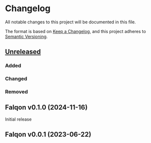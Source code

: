 # Changelog

All notable changes to this project will be documented in this file.

The format is based on [Keep a Changelog](https://keepachangelog.com/en/1.1.0/),
and this project adheres to [Semantic Versioning](https://semver.org/spec/v2.0.0.html).

## [Unreleased]

### Added

### Changed

### Removed

## Falqon v0.1.0 (2024-11-16)

Initial release

## Falqon v0.0.1 (2023-06-22)

[unreleased]: https://github.com/floriandejonckheere/falqon/compare/v0.1.0...HEAD
[0.1.0]: https://github.com/floriandejonckheere/falqon-pro/releases/tag/v0.1.0
